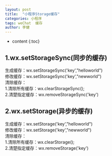```yaml
---
layout: post
title:  "小程序Storage缓存"
categories: 小程序
tags: weChat  缓存
author: 李健
---
```


* content
{:toc}

## 1.wx.setStorageSync(同步的缓存)




生成缓存：wx.setStorageSync('key',"helloworld")  
修改缓存：wx.setStorageSync('key',"newworld")  
清除缓存：  
1.清除所有缓存：wx.clearStorageSync();  
2.清楚指定缓存：wx.removeStorageSync('key')

## 2.wx.setStorage(异步的缓存)
生成缓存：wx.setStorage('key',"helloworld")  
修改缓存：wx.setStorage('key',"newworld")  
清除缓存：  
1.清除所有缓存：wx.clearStorage();  
2.清楚指定缓存：wx.removeStorage('key')
